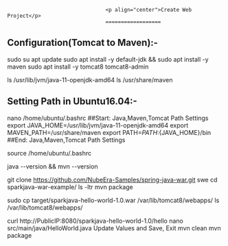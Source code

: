 									<p align="center">Create Web Project</p>
									==================

Configuration(Tomcat to Maven):-
--------------------------------
sudo su
apt update
sudo apt install -y default-jdk && sudo apt install -y maven
sudo apt install -y tomcat8 tomcat8-admin

ls /usr/lib/jvm/java-11-openjdk-amd64
ls /usr/share/maven

Setting Path in Ubuntu16.04:-
-----------------------------
nano /home/ubuntu/.bashrc
##Start: Java,Maven,Tomcat Path Settings
export JAVA_HOME=/usr/lib/jvm/java-11-openjdk-amd64
export MAVEN_PATH=/usr/share/maven
export PATH=${PATH}:${JAVA_HOME}/bin
##End: Java,Maven,Tomcat Path Settings
	
source /home/ubuntu/.bashrc

java --version && mvn --version


git clone https://github.com/NubeEra-Samples/spring-java-war.git swe
cd sparkjava-war-example/
ls -ltr
mvn package

sudo cp target/sparkjava-hello-world-1.0.war /var/lib/tomcat8/webapps/
ls /var/lib/tomcat8/webapps/

curl http://PublicIP:8080/sparkjava-hello-world-1.0/hello
nano src/main/java/HelloWorld.java
	Update Values and Save, Exit
mvn clean
mvn package
